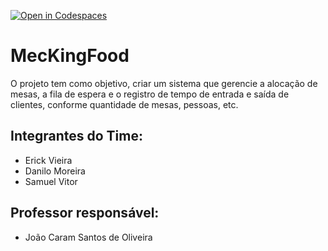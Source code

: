 [![Open in Codespaces](https://classroom.github.com/assets/launch-codespace-7f7980b617ed060a017424585567c406b6ee15c891e84e1186181d67ecf80aa0.svg)](https://classroom.github.com/open-in-codespaces?assignment_repo_id=14314843)
# MecKingFood
O projeto tem como objetivo, criar um sistema que gerencie a alocação de mesas, a fila de espera e o registro de tempo de entrada e saída de clientes, conforme quantidade de mesas, pessoas, etc.

## Integrantes do Time:
* Erick Vieira
* Danilo Moreira
* Samuel Vitor 

## Professor responsável:
* João Caram Santos de Oliveira
